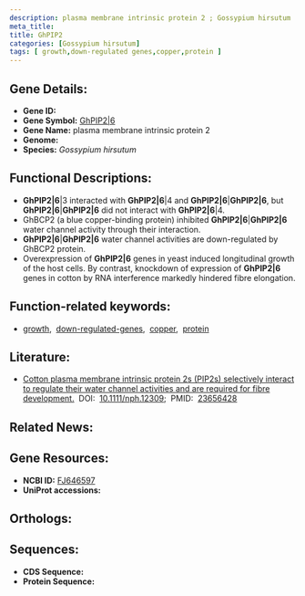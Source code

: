 ```yaml
---
description: plasma membrane intrinsic protein 2 ; Gossypium hirsutum
meta_title:
title: GhPIP2
categories: [Gossypium hirsutum]
tags: [ growth,down-regulated genes,copper,protein ]
---
```


## Gene Details:
- **Gene ID:** []()
- **Gene Symbol:** <u>GhPIP2|6</u>
- **Gene Name:** plasma membrane intrinsic protein 2
- **Genome:** []()
- **Species:** *Gossypium hirsutum*

## Functional Descriptions:
   - **GhPIP2|6**|3 interacted with **GhPIP2|6**|4 and **GhPIP2|6**|**GhPIP2|6**, but **GhPIP2|6**|**GhPIP2|6** did not interact with **GhPIP2|6**|4. 
   - GhBCP2 (a blue copper-binding protein) inhibited **GhPIP2|6**|**GhPIP2|6** water channel activity through their interaction.
   - **GhPIP2|6**|**GhPIP2|6** water channel activities are down-regulated by GhBCP2 protein.
   - Overexpression of **GhPIP2|6** genes in yeast induced longitudinal growth of the host cells. By contrast, knockdown of expression of **GhPIP2|6** genes in cotton by RNA interference markedly hindered fibre elongation.

## Function-related keywords:
   - [growth](/tags/growth/),&nbsp;&nbsp;[down-regulated-genes](/tags/down-regulated-genes/),&nbsp;&nbsp;[copper](/tags/copper/),&nbsp;&nbsp;[protein](/tags/protein/)

## Literature:
   - [Cotton plasma membrane intrinsic protein 2s (PIP2s) selectively interact to regulate their water channel activities and are required for fibre development.](https://doi.org/10.1111/nph.12309)&nbsp;&nbsp;DOI:&nbsp;&nbsp;[10.1111/nph.12309](https://doi.org/10.1111/nph.12309);&nbsp;&nbsp;PMID:&nbsp;&nbsp;[23656428](https://pubmed.ncbi.nlm.nih.gov/23656428/)

## Related News:

## Gene Resources:
- **NCBI ID:**  [FJ646597](https://www.ncbi.nlm.nih.gov/gene/?term=FJ646597)
- **UniProt accessions:**  [](https://www.uniprot.org/uniprotkb//entry)

## Orthologs:

## Sequences:
- **CDS Sequence:**
- **Protein Sequence:**
